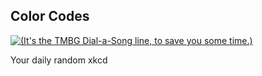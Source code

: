 ## Color Codes
[![(It's the TMBG Dial-a-Song line, to save you some time.)](https://imgs.xkcd.com/comics/color_codes.png)](https://xkcd.com/227/ "(It's the TMBG Dial-a-Song line, to save you some time.)")

Your daily random xkcd
